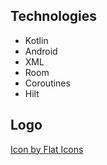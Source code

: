 ## Technologies

- Kotlin
- Android
- XML
- Room
- Coroutines
- Hilt

## Logo
<a href="https://www.freepik.com/icon/habits_6213416">Icon by Flat Icons</a>